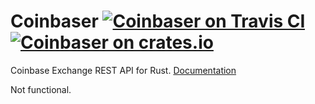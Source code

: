 # Coinbaser [![Coinbaser on Travis CI][travis-image]][travis] [![Coinbaser on crates.io][crates-image]][crates]

[travis-image]: https://travis-ci.org/patrickjm/coinbaser.svg?branch=master
[travis]: https://travis-ci.org/patrickjm/coinbaser
[crates-image]: http://meritbadge.herokuapp.com/coinbaser
[crates]: https://crates.io/crates/coinbaser
Coinbase Exchange REST API for Rust. [Documentation](http://patrickjm.github.io/doc/coinbaser/coinbaser/)

Not functional.
